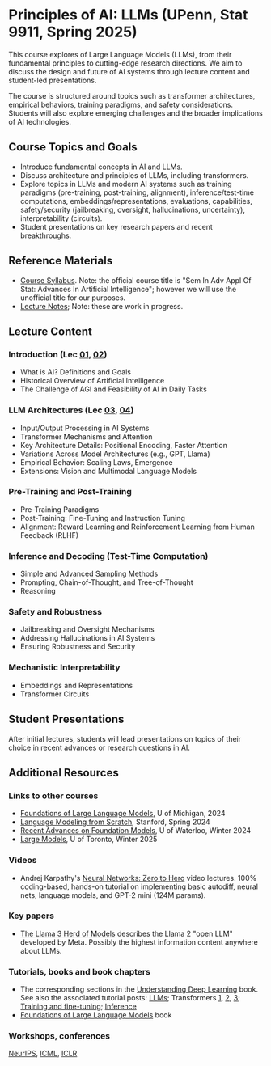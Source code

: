 # Principles of AI: LLMs (UPenn, Stat 9911, Spring 2025)

This course explores of Large Language Models (LLMs), from their fundamental principles to cutting-edge research directions. We aim to discuss the design and future of AI systems through lecture content and student-led presentations.

The course is structured around topics such as transformer architectures, empirical behaviors, training paradigms, and safety considerations. Students will also explore emerging challenges and the broader implications of AI technologies.

## Course Topics and Goals
- Introduce fundamental concepts in AI and LLMs.
- Discuss architecture and principles of LLMs, including transformers.
- Explore topics in LLMs and modern AI systems such as training paradigms (pre-training, post-training, alignment), inference/test-time computations, embeddings/representations, evaluations, capabilities, safety/security (jailbreaking, oversight, hallucinations, uncertainty), interpretability (circuits).
- Student presentations on key research papers and recent breakthroughs.

## Reference Materials
- [Course Syllabus](https://github.com/dobriban/Principles-of-AI-LLMs/blob/main/syllabus.pdf). Note: the official course title is "Sem In Adv Appl Of Stat: Advances In Artificial Intelligence"; however we will use the unofficial title for our purposes.
- [Lecture  Notes](https://github.com/dobriban/Principles-of-AI-LLMs/blob/main/Stat_9911_Principles_of_AI.pdf); Note: these are work in progress.

## Lecture Content

### Introduction (Lec [01](https://github.com/dobriban/Principles-of-AI-LLMs/blob/main/Stat_9911_Lec_01.pdf), [02](https://github.com/dobriban/Principles-of-AI-LLMs/blob/main/Stat_9911_Lec_02.pdf))
- What is AI? Definitions and Goals
- Historical Overview of Artificial Intelligence
- The Challenge of AGI and Feasibility of AI in Daily Tasks

### LLM Architectures (Lec [03](https://github.com/dobriban/Principles-of-AI-LLMs/blob/main/Stat_9911_Lec_03.pdf), [04](https://github.com/dobriban/Principles-of-AI-LLMs/blob/main/Stat_9911_Lec_04.pdf))
- Input/Output Processing in AI Systems
- Transformer Mechanisms and Attention
- Key Architecture Details: Positional Encoding, Faster Attention
- Variations Across Model Architectures (e.g., GPT, Llama)
- Empirical Behavior: Scaling Laws, Emergence
- Extensions: Vision and Multimodal Language Models

### Pre-Training and Post-Training
- Pre-Training Paradigms
- Post-Training: Fine-Tuning and Instruction Tuning
- Alignment: Reward Learning and Reinforcement Learning from Human Feedback (RLHF)

### Inference and Decoding (Test-Time Computation)
- Simple and Advanced Sampling Methods
- Prompting, Chain-of-Thought, and Tree-of-Thought
- Reasoning

### Safety and Robustness
- Jailbreaking and Oversight Mechanisms
- Addressing Hallucinations in AI Systems
- Ensuring Robustness and Security

### Mechanistic Interpretability
- Embeddings and Representations
- Transformer Circuits

## Student Presentations
After initial lectures, students will lead presentations on topics of their choice in recent advances or research questions in AI. 

## Additional Resources
### Links to other courses
- [Foundations of Large Language Models](https://www.dropbox.com/scl/fo/v3jbijgpew64vv77cpwen/h?rlkey=hx1ux02uvhzdpq6tmbvo0bsuk&e=1&dl=0), U of Michigan, 2024
- [Language Modeling from Scratch](https://stanford-cs336.github.io/spring2024/), Stanford, Spring 2024
- [Recent Advances on Foundation Models](https://cs.uwaterloo.ca/~wenhuche/teaching/cs886/), U of Waterloo, Winter 2024
- [Large Models](https://www.cs.toronto.edu/~cmaddis/courses/csc2541_w25/), U of Toronto, Winter 2025


### Videos 
- Andrej Karpathy's [Neural Networks: Zero to Hero](https://www.youtube.com/watch?v=VMj-3S1tku0&list=PLAqhIrjkxbuWI23v9cThsA9GvCAUhRvKZ) video lectures. 100% coding-based, hands-on tutorial on implementing basic autodiff, neural nets, language models, and GPT-2 mini (124M params). 

### Key papers
- [The Llama 3 Herd of Models](https://arxiv.org/abs/2407.21783) describes the Llama 2 "open LLM" developed by Meta. Possibly the highest information content anywhere about LLMs.

### Tutorials, books and book chapters 
- The corresponding sections in the [Understanding Deep Learning](https://udlbook.github.io/udlbook/) book. See also the associated tutorial posts: [LLMs](https://www.borealisai.com/research-blogs/a-high-level-overview-of-large-language-models/); Transformers [1](https://www.borealisai.com/research-blogs/tutorial-14-transformers-i-introduction/), [2](https://www.borealisai.com/research-blogs/tutorial-16-transformers-ii-extensions/), [3](https://www.borealisai.com/research-blogs/tutorial-17-transformers-iii-training/); [Training and fine-tuning](https://www.borealisai.com/research-blogs/training-and-fine-tuning-large-language-models/);  [Inference](https://www.borealisai.com/research-blogs/speeding-up-inference-in-transformers/)
- [Foundations of Large Language Models](https://arxiv.org/abs/2501.09223) book

### Workshops, conferences
[NeurIPS](https://nips.cc/), [ICML](https://icml.cc/), [ICLR](https://iclr.cc/)


